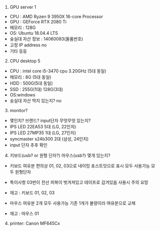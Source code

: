 1. GPU server 1
- CPU : AMD Ryzen 9 3950X 16-core Processor
- GPU : GEForce RTX 2080 Ti
- 메모리 : 128G
- OS: Ubuntu 18.04.4 LTS
- 숭실대 자산 정보 : 14060083(물품번호)
- 고정 IP address no 
- 기타 등등 

2. CPU desktop 5
- CPU : intel core i5-3470 cpu 3.20GHz (5대 동일)
- 메모리 : 8G (5대 동일)
- HDD : 500G(5대 동일)
- SSD : 255G(1대) 128G(3대)
- OS:windows 
- 숭실대 자산 딱지 있는지? no

3. monitor?
- 몇인치? 브랜드? input단자 무엇무엇 있는지?
- IPS LED 22EA53 5대 (LG, 22인치)
- IPS LED 27MP35 1대 (LG, 27인치)
- syncmaster s24b300 2대 (삼성, 24인치)
- input 단자 추후 확인

4. 키보드(usb? or 원형 단자?) 마우스(usb?) 몇개 있는지? 
- 키보드 여유분 편의상 01, 02, 03으로 네이밍 포스트잇으로 표시 모두 사용가능 모두 원형단자
- 특이사항 03번이 전선 피복이 벗겨져있고 테이프로 감겨있음 사용시 주의 요망
- 재고 : 키보드 01, 02, 03

- 마우스 여유분 2개 모두 사용가능 기존 1개가 불량이라 여유분으로 교체 
- 재고 : 마우스 01 

4. printer: Canon MF645Cx
